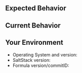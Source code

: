 <!--- Provide a general summary of the issue in the Title above -->

## Expected Behavior

<!--- If you're describing a bug, tell what should happen -->

## Current Behavior

<!--- If describing a bug, tell what happens instead of the expected behavior -->

## Your Environment

<!--- Include as many relevant details about the environment you experienced the problem in -->
* Operating System and version:
* SaltStack version:
* Formula version/commitID:
